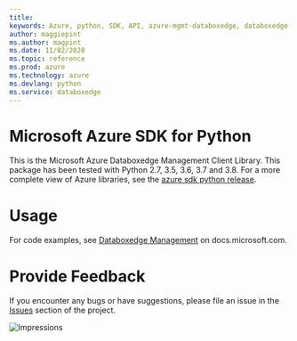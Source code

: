 ```yaml
---
title: 
keywords: Azure, python, SDK, API, azure-mgmt-databoxedge, databoxedge
author: maggiepint
ms.author: magpint
ms.date: 11/02/2020
ms.topic: reference
ms.prod: azure
ms.technology: azure
ms.devlang: python
ms.service: databoxedge
---
```


# Microsoft Azure SDK for Python

This is the Microsoft Azure Databoxedge Management Client Library.
This package has been tested with Python 2.7, 3.5, 3.6, 3.7 and 3.8.
For a more complete view of Azure libraries, see the [azure sdk python release](https://aka.ms/azsdk/python/all).


# Usage

For code examples, see [Databoxedge Management](https://docs.microsoft.com/python/api/overview/azure/)
on docs.microsoft.com.


# Provide Feedback

If you encounter any bugs or have suggestions, please file an issue in the
[Issues](https://github.com/Azure/azure-sdk-for-python/issues)
section of the project.


![Impressions](https://azure-sdk-impressions.azurewebsites.net/api/impressions/azure-sdk-for-python%2Fazure-mgmt-databoxedge%2FREADME.png)

